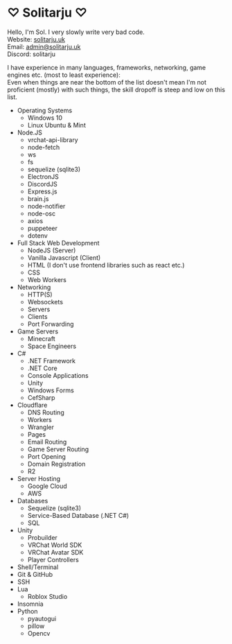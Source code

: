 # ♡ Solitarju ♡
Hello, I'm Sol. I very slowly write very bad code.  
Website: [solitarju.uk](https://solitarju.uk/)  
Email: admin@solitarju.uk  
Discord: solitarju  

I have experience in many languages, frameworks, networking, game engines etc. (most to least experience):  
Even when things are near the bottom of the list doesn't mean I'm not proficient (mostly) with such things, the skill dropoff is steep and low on this list.  
- Operating Systems
    - Windows 10
    - Linux Ubuntu & Mint
- Node.JS
    - vrchat-api-library
    - node-fetch
    - ws
    - fs
    - sequelize (sqlite3)
    - ElectronJS
    - DiscordJS
    - Express.js
    - brain.js
    - node-notifier
    - node-osc
    - axios
    - puppeteer
    - dotenv
- Full Stack Web Development
    - NodeJS (Server)
    - Vanilla Javascript (Client)
    - HTML (I don't use frontend libraries such as react etc.)
    - CSS
    - Web Workers
- Networking
    - HTTP(S)
    - Websockets
    - Servers
    - Clients
    - Port Forwarding
- Game Servers
    - Minecraft
    - Space Engineers
- C#
    - .NET Framework
    - .NET Core
    - Console Applications
    - Unity
    - Windows Forms
    - CefSharp
- Cloudflare
    - DNS Routing
    - Workers
    - Wrangler
    - Pages
    - Email Routing
    - Game Server Routing
    - Port Opening
    - Domain Registration
    - R2
- Server Hosting
    - Google Cloud
    - AWS
- Databases
    - Sequelize (sqlite3)
    - Service-Based Database (.NET C#)
    - SQL
- Unity
    - Probuilder
    - VRChat World SDK
    - VRChat Avatar SDK
    - Player Controllers
- Shell/Terminal
- Git & GitHub
- SSH
- Lua
    - Roblox Studio
- Insomnia
- Python
    - pyautogui
    - pillow
    - Opencv